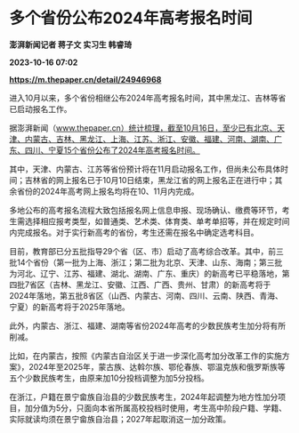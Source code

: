 # 多个省份公布2024年高考报名时间
**澎湃新闻记者 蒋子文 实习生 韩睿琦**

**2023-10-16 07:02**

**https://m.thepaper.cn/detail/24946968**

进入10月以来，多个省份相继公布2024年高考报名时间，其中黑龙江、吉林等省已启动报名工作。

据澎湃新闻（www.thepaper.cn）统计梳理，截至10月16日，至少已有北京、天津、内蒙古、吉林、黑龙江、上海、江苏、浙江、安徽、福建、河南、湖南、广东、四川、宁夏15个省份公布了2024年高考报名时间。

其中，天津、内蒙古、江苏等省份预计将在11月启动报名工作，但尚未公布具体时间；吉林省的网上报名已于10月10日结束，黑龙江省的网上报名正在进行中；其余省份的2024年高考网上报名均将在10、11月内完成。

多地公布的高考报名流程大致包括报名网上信息申报、现场确认、缴费等环节，考生需选择相应报考类型，如普通类、艺术类、体育类、单考单招等，并在规定时间内完成报名。对于实行新高考的省份，考生还需在报名中确定选考科目。

目前，教育部已分五批指导29个省（区、市）启动了高考综合改革。其中，前三批14个省份（第一批为上海、浙江；第二批为北京、天津、山东、海南；第三批为河北、辽宁、江苏、福建、湖北、湖南、广东、重庆）的新高考已平稳落地，第四批7省区（吉林、黑龙江、安徽、江西、广西、贵州、甘肃）的新高考将于2024年落地，第五批8省区（山西、内蒙古、河南、四川、云南、陕西、青海、宁夏）的新高考将于2025年落地。

此外，内蒙古、浙江、福建、湖南等省份2024年高考的少数民族考生加分将有所削减。

比如，在内蒙古，按照《内蒙古自治区关于进一步深化高考加分改革工作的实施方案》，2024年至2025年，蒙古族、达斡尔族、鄂伦春族、鄂温克族和俄罗斯族等五个少数民族考生，由原来加10分投档调整为加5分投档。

在浙江，户籍在景宁畲族自治县的少数民族考生，2024年起调整为地方性加分项目，加分值为5分，只面向本省所属高校投档时使用，考生高中阶段户籍、学籍、实际就读均须在景宁畲族自治县；2027年起取消这一加分政策。